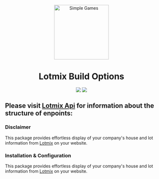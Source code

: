 <p align="center"><img src="https://freesvg.org/img/six-sided-dice.png" alt="Simple Games" width="180">
</p>

<h1 align="center">Lotmix Build Options</h1>

<p align="center">
<img src="https://img.shields.io/badge/licence-Lotmix-green">
<img src="https://img.shields.io/badge/dependencies-jquery%20%3E%3D%203.0-blue">
</p>

## Please visit [Lotmix Api](https://lotmix.com.au/api/v1/docs) for information about the structure of enpoints:

### Disclaimer
This package provides effortless display of your company's house and lot information from [Lotmix](https://lotmix.com.au) on your website.

### Installation & Configuration
This package provides effortless display of your company's house and lot information from [Lotmix](https://lotmix.com.au) on your website.
